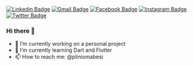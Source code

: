 [![Linkedin Badge](https://img.shields.io/badge/-LinkedIn-blue?style=flat&logo=Linkedin&logoColor=white)](https://www.linkedin.com/in/pliniomabesi/)
[![Gmail Badge](https://img.shields.io/badge/-Gmail-c14438?style=flat&logo=Gmail&logoColor=white)](mailto:pliniomabesi@gmail.com)
[![Facebook Badge](https://img.shields.io/badge/-Facebook-DodgerBlue?style=flat&logo=Facebook&logoColor=white)](https://www.facebook.com/plinio.mabesi/)
[![Instagram Badge](https://img.shields.io/badge/-Instagram-C13584?style=flat&labelColor=C13584&logo=instagram&logoColor=white)](https://www.instagram.com/pliniomabesi/)
[![Twitter Badge](https://img.shields.io/badge/-Twitter-DeepSkyBlue?style=flat&logo=Twitter&logoColor=white)](https://twitter.com/pliniomabesi/)


### Hi there 👋

- 🔭 I’m currently working on a personal project
- 🌱 I’m currently learning Dart and Flutter
- 📫 How to reach me: @pliniomabesi
